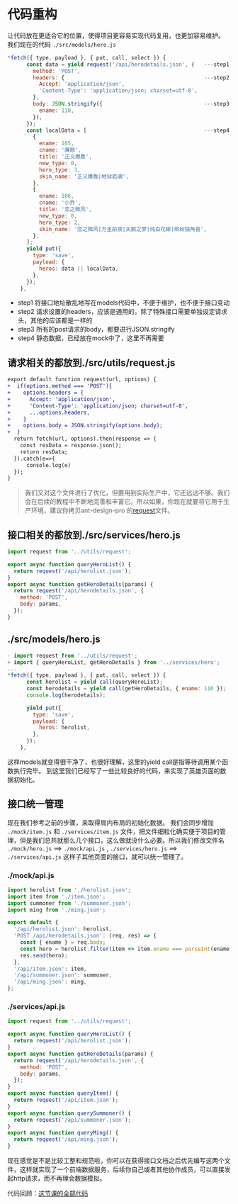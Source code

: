 # 代码重构

让代码放在更适合它的位置，使得项目更容易实现代码复用，也更加容易维护。
我们现在的代码 `./src/models/hero.js` 
```javascript
*fetch({ type, payload }, { put, call, select }) {
      const data = yield request('/api/herodetails.json', {   ---step1
        method: 'POST',
        headers: {                                            ---step2
          Accept: 'application/json',
          'Content-Type': 'application/json; charset=utf-8',
        },
        body: JSON.stringify({                                ---step3
          ename: 110,
        }),
      });
      const localData = [                                     ---step4
        {
          ename: 105,
          cname: '廉颇',
          title: '正义爆轰',
          new_type: 0,
          hero_type: 3,
          skin_name: '正义爆轰|地狱岩魂',
        },
        {
          ename: 106,
          cname: '小乔',
          title: '恋之微风',
          new_type: 0,
          hero_type: 2,
          skin_name: '恋之微风|万圣前夜|天鹅之梦|纯白花嫁|缤纷独角兽',
        },
      ];
      yield put({
        type: 'save',
        payload: {
          heros: data || localData,
        },
      });
    },
```
* step1 将接口地址散乱地写在models代码中，不便于维护，也不便于接口变动
* step2 请求设置的headers，应该是通用的，除了特殊接口需要单独设定请求头，其他的应该都是一样的
* step3 所有的post请求的body，都要进行JSON.stringify
* step4 静态数据，已经放在mock中了，这里不再需要
## 请求相关的都放到./src/utils/request.js
```diff
export default function request(url, options) {
+  if(options.method === 'POST'){
+    options.headers = {
+      Accept: 'application/json',
+      'Content-Type': 'application/json; charset=utf-8',
+      ...options.headers,
+    }
+    options.body = JSON.stringify(options.body);
+  }
  return fetch(url, options).then(response => {
    const resData = response.json();
    return resData;
  }).catch(e=>{
      console.log(e)
  });
}
```
> 我们又对这个文件进行了优化，但要用到实际生产中，它还远远不够。我们会在后续的教程中不断地完善和丰富它。所以如果，你现在就要将它用于生产环境，建议你拷贝ant-design-pro 的[request](https://github.com/ant-design/ant-design-pro/blob/master/src/utils/request.js)文件。
## 接口相关的都放到./src/services/hero.js
```javascript
import request from '../utils/request';

export async function queryHeroList() {
  return request('/api/herolist.json');
}
export async function getHeroDetails(params) {
  return request('/api/herodetails.json', {
    method: 'POST',
    body: params,
  });
}
```
## ./src/models/hero.js
```javascript
- import request from '../utils/request';
+ import { queryHeroList, getHeroDetails } from '../services/hero';
...
*fetch({ type, payload }, { put, call, select }) {
      const herolist = yield call(queryHeroList);
      const herodetails = yield call(getHeroDetails, { ename: 110 });
      console.log(herodetails);

      yield put({
        type: 'save',
        payload: {
          heros: herolist,
        },
      });
    },
```
这样models就变得很干净了，也很好理解，这里的yield call是指等待调用某个函数执行完毕。
到这里我们已经写了一些比较良好的代码，来实现了英雄页面的数据初始化。
## 接口统一管理
现在我们参考之前的步骤，来取得局内布局的初始化数据。
我们会同步增加 `./mock/item.js` 和 `./services/item.js` 文件，把文件细粒化确实便于项目的管理，但是我们总共就那么几个接口，这么做就没什么必要。所以我们修改文件名 `./mock/hero.js` ==> `./mock/api.js` , `./services/hero.js` ==> `./services/api.js` 
这样子其他页面的接口，就可以统一管理了。
### ./mock/api.js
```javascript
import herolist from './herolist.json';
import item from './item.json';
import summoner from './summoner.json';
import ming from './ming.json';

export default {
  '/api/herolist.json': herolist,
  'POST /api/herodetails.json': (req, res) => {
    const { ename } = req.body;
    const hero = herolist.filter(item => item.ename === parseInt(ename, 10))[0];
    res.send(hero);
  },
  '/api/item.json': item,
  '/api/summoner.json': summoner,
  '/api/ming.json': ming,
};

```
### ./services/api.js
```javascript
import request from '../utils/request';

export async function queryHeroList() {
  return request('/api/herolist.json');
}
export async function getHeroDetails(params) {
  return request('/api/herodetails.json', {
    method: 'POST',
    body: params,
  });
}
export async function queryItem() {
  return request('/api/item.json');
}
export async function querySummoner() {
  return request('/api/summoner.json');
}
export async function queryMing() {
  return request('/api/ming.json');
}

```
现在感觉是不是比较工整和规范啦，你可以在获得接口文档之后优先编写这两个文件，这样就实现了一个前端数据服务，后续你自己或者其他协作成员，可以直接发起http请求，而不再理会数据模拟。

<span data-type="color" style="color:rgb(38, 38, 38)"><span data-type="background" style="background-color:rgb(255, 255, 255)">代码回顾：</span></span>[这节课的全部代码](https://github.com/xiaohuoni/umi-course/tree/1dca618d9cea033010c24790eda35953db3ec816/hero)
